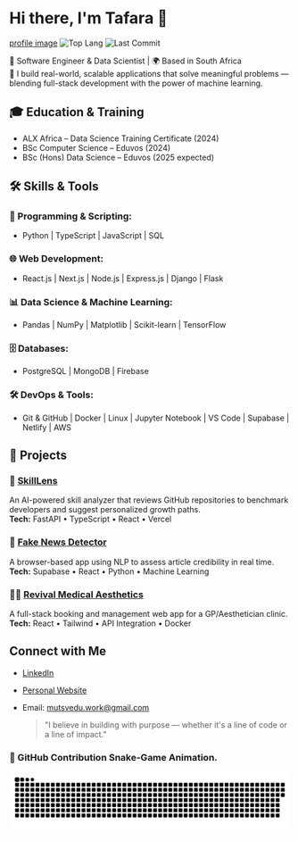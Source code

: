 # Hi there, I'm Tafara 👋
[profile image](https://mutsvedutafara.com/images/profile.webp)
![Top Lang](https://img.shields.io/github/languages/top/Tafaraa?style=flat-square)
![Last Commit](https://img.shields.io/github/last-commit/Tafaraa/skilllens)

🚀 Software Engineer & Data Scientist | 🌍 Based in South Africa  
🎯 I build real-world, scalable applications that solve meaningful problems — blending full-stack development with the power of machine learning.

## 🎓 Education & Training
- ALX Africa – Data Science Training Certificate (2024)
- BSc Computer Science – Eduvos (2024)
- BSc (Hons) Data Science – Eduvos (2025 expected)


## 🛠 Skills & Tools

### 🔹 Programming & Scripting:
- Python | TypeScript | JavaScript | SQL

### 🌐 Web Development:
- React.js | Next.js | Node.js | Express.js | Django | Flask

### 📊 Data Science & Machine Learning:
- Pandas | NumPy | Matplotlib | Scikit-learn | TensorFlow

### 🗄 Databases:
- PostgreSQL | MongoDB | Firebase

### 🛠 DevOps & Tools:
- Git & GitHub | Docker | Linux | Jupyter Notebook | VS Code | Supabase | Netlify | AWS


## 💼 Projects

### 🧠 [SkillLens](https://skill-lens.vercel.app)
An AI-powered skill analyzer that reviews GitHub repositories to benchmark developers and suggest personalized growth paths.  
**Tech:** FastAPI • TypeScript • React • Vercel

### 📰 [Fake News Detector](https://fakenewsdetectorx.netlify.app)
A browser-based app using NLP to assess article credibility in real time.  
**Tech:** Supabase • React • Python • Machine Learning

### 🧑‍⚕️ [Revival Medical Aesthetics](https://revivalmedicalaesthetics.com)
A full-stack booking and management web app for a GP/Aesthetician clinic.  
**Tech:** React • Tailwind • API Integration • Docker

## Connect with Me

- [LinkedIn](https://www.linkedin.com/in/tafara-mutsvedu-93825621b/)
- [Personal Website](https://mutsvedutafara.com)
- Email: mutsvedu.work@gmail.com

  > "I believe in building with purpose — whether it's a line of code or a line of impact."

### 🐍 GitHub Contribution Snake-Game Animation.

![Snake animation](https://github.com/Tafaraa/Tafaraa/blob/output/github-snake.svg)

